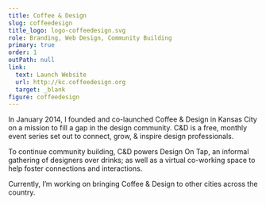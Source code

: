 ```yaml
---
title: Coffee & Design
slug: coffeedesign
title_logo: logo-coffeedesign.svg
role: Branding, Web Design, Community Building
primary: true
order: 1
outPath: null
link:
  text: Launch Website
  url: http://kc.coffeedesign.org
  target: _blank
figure: coffeedesign
---
```


In January 2014, I founded and co-launched Coffee & Design in Kansas City on a mission to fill a gap in the design community. C&D is a free, monthly event series set out to connect, grow, & inspire design professionals.

To continue community building, C&D powers Design On Tap, an informal gathering of designers over drinks; as well as a virtual co-working space to help foster connections and interactions.

Currently, I’m working on bringing Coffee & Design to other cities across the country.